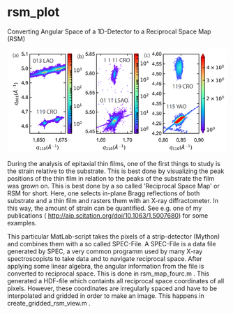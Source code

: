 # rsm_plot

Converting Angular Space of a 1D-Detector to a Reciprocal Space Map (RSM)


![Reciprocal Space Maps from https://elib.uni-stuttgart.de/handle/11682/10086 ](rsm.png)

During the analysis of epitaxial thin films, one of the first things to study is the strain relative to the substrate. This is best  done by visualizing the peak positions of the thin film in relation to the peaks of the substrate the film was grown on. This is best done by a so called 'Reciprocal Space Map' or RSM for short. Here, one selects in-plane Bragg reflections of both substrate and a thin film and rasters them with an X-ray diffractometer. In this way, the amount of strain can be quantified. See e.g. one of my publications ( http://aip.scitation.org/doi/10.1063/1.5007680) for some examples.

This particular MatLab-script takes the pixels of a strip-detector (Mython) and combines them with a so called SPEC-File. A SPEC-File is a data file generated by SPEC, a very common programm used by many X-ray spectroscopists to take data and to navigate reciprocal space. After applying some linear algebra, the angular information from the file is converted to reciprocal space. This is done in rsm_map_fourc.m . This generated a HDF-file which containts all reciprocal space coordinates of all pixels. However, these coordinates are irregularly spaced and have to be interpolated and gridded in order to make an image. This happens in create_gridded_rsm_view.m .





